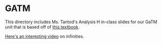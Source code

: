 # GATM

This directory includes Ms. Tantod's Analysis H in-class slides for our GaTM
unit that is based off of [this textbook](https://gunn-gatm.github.io/).

[Here's an interesting video](https://www.youtube.com/watch?v=A-QoutHCu4o&feature=youtu.be) on infinities.
